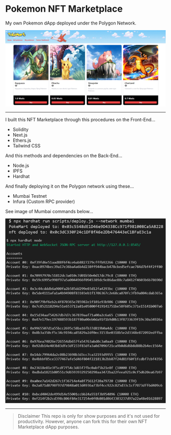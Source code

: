# Pokemon NFT Marketplace

My own Pokemon dApp deployed under the Polygon Network.

![PokeMart-screenshot](/public/screenshot.png)

------------------------------------------------------------------------------------------------------------------

I built this NFT Marketplace through this procedures on the Front-End...

* Solidity
* Next.js
* Ethers.js
* Tailwind CSS

And this methods and dependencies on the Back-End...

* Node.js
* IPFS
* Hardhat

And finally deploying it on the Polygon network using these...

* Mumbai Testnet
* Infura (Custom RPC provider) 

See image of Mumbai commands below...

![Mumbai Testnet](/public/mumbai_commands.png)

-------------------------------------------------------------------------------------------------------

> Disclaimer 
> This repo is only for show purposes and it's not used for productivity. 
> However, anyone can fork this for their own NFT Marketplace dApp purposes. 


